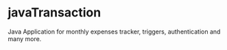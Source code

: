 # javaTransaction
Java Application for monthly expenses tracker, triggers, authentication and many more. 
